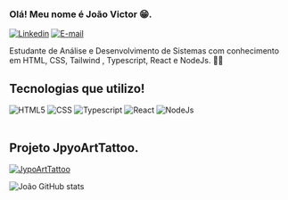 ### Olá! Meu nome é João Victor 😁.

[![Linkedin](https://img.shields.io/badge/LinkedIn-0077B5?style=for-the-badge&logo=linkedin&logoColor=white)](https://www.linkedin.com/in/jo%C3%A3o-victor-matias-b42952261/) [![E-mail](https://img.shields.io/badge/-Email-000?style=for-the-badge&logo=microsoft-outlook&logoColor=E94D5F)](mailto:joao.matias2604@gmail.com)

Estudante de Análise e Desenvolvimento de Sistemas com conhecimento em HTML, CSS, Tailwind , Typescript, React e NodeJs. 👨‍💻

## Tecnologias que utilizo! 

<div style="diplay: inline_block">
 <img alt="HTML5" src="https://img.shields.io/badge/HTML5-E34F26?style=for-the-badge&logo=html5&logoColor=white" />
 <img alt="CSS" src="https://img.shields.io/badge/CSS3-1572B6?style=for-the-badge&logo=css3&logoColor=white" />
 <img alt="Typescript" src="https://shields.io/badge/TypeScript-3178C6?logo=TypeScript&logoColor=FFF&style=flat-square" />
 <img alt="React" src="https://img.shields.io/badge/React-20232A?style=for-the-badge&logo=react&logoColor=61DAFB" />
 <img alt="NodeJs" src="https://img.shields.io/badge/node.js-339933?style=for-the-badge&logo=Node.js&logoColor=white" />
</div>
<br>

## Projeto JpyoArtTattoo.

[![JypoArtTattoo](https://img.shields.io/badge/GitHub-100000?style=for-the-badge&logo=github&logoColor=white)](https://juliapedrozotattoo.vercel.app/)


![João GitHub stats](https://github-readme-stats.vercel.app/api?username=jvctrsz&show_icons=true&theme=transparent)
